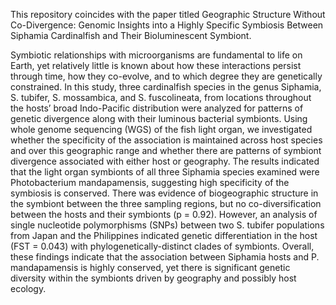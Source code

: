 This repository coincides with the paper titled Geographic Structure Without Co-Divergence: Genomic Insights into a Highly Specific Symbiosis Between Siphamia Cardinalfish and Their Bioluminescent Symbiont. 

Symbiotic relationships with microorganisms are fundamental to life on Earth, yet relatively little is known about how these interactions persist through time, how they co-evolve, and to which degree they are genetically constrained. In this study, three cardinalfish species in the genus Siphamia, S. tubifer, S. mossambica, and S. fuscolineata, from locations throughout the hosts’ broad Indo-Pacific distribution were analyzed for patterns of genetic divergence along with their luminous bacterial symbionts. Using whole genome sequencing (WGS) of the fish light organ, we investigated whether the specificity of the association is maintained across host species and over this geographic range and whether there are patterns of symbiont divergence associated with either host or geography. The results indicated that the light organ symbionts of all three Siphamia species examined were Photobacterium mandapamensis, suggesting high specificity of the symbiosis is conserved. There was evidence of biogeographic structure in the symbiont between the three sampling regions, but no co-diversification between the hosts and their symbionts (p = 0.92). However, an analysis of single nucleotide polymorphisms (SNPs) between two S. tubifer populations from Japan and the Philippines indicated genetic differentiation in the host (FST = 0.043) with phylogenetically-distinct clades of symbionts. Overall, these findings indicate that the association between Siphamia hosts and P. mandapamensis is highly conserved, yet there is significant genetic diversity within the symbionts driven by geography and possibly host ecology.
